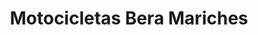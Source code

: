 ---
title: "Motocicletas Bera Mariches"
url: /caracas/motocicletas-bera-mariches/
shop: Motorrad
---